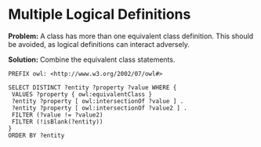 # Multiple Logical Definitions

**Problem:** A class has more than one equivalent class definition. This should be avoided, as logical definitions can interact adversely.

**Solution:** Combine the equivalent class statements.

```sparql
PREFIX owl: <http://www.w3.org/2002/07/owl#>

SELECT DISTINCT ?entity ?property ?value WHERE {
 VALUES ?property { owl:equivalentClass }
 ?entity ?property [ owl:intersectionOf ?value ] .
 ?entity ?property [ owl:intersectionOf ?value2 ] .
 FILTER (?value != ?value2)
 FILTER (!isBlank(?entity))
}
ORDER BY ?entity
```
